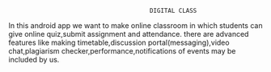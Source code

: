 

                                           DIGITAL CLASS 

In this android app we want to make online classroom in which students can give online quiz,submit assignment and attendance.
there are advanced features like making timetable,discussion portal(messaging),video chat,plagiarism checker,performance,notifications of events may be included by us.

